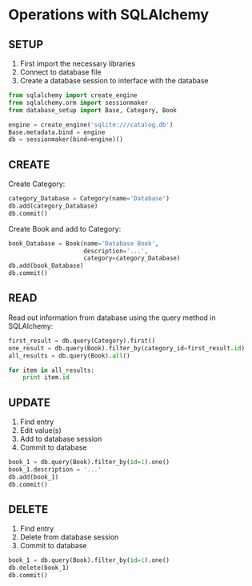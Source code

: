 # Operations with SQLAlchemy

## SETUP

1. First import the necessary libraries
2. Connect to database file
3. Create a database session to interface with the database

```py
from sqlalchemy import create_engine
from sqlalchemy.orm import sessionmaker
from database_setup import Base, Category, Book

engine = create_engine('sqlite:///catalog.db')
Base.metadata.bind = engine
db = sessionmaker(bind=engine)()
```

## CREATE

Create Category:

```py
category_Database = Category(name='Database')
db.add(category_Database)
db.commit()
```


Create Book and add to Category:

```py
book_Database = Book(name='Database Book',
                     description='...',
                     category=category_Database)
db.add(book_Database)
db.commit()
```


## READ

Read out information from database using the query method in SQLAlchemy:

```py
first_result = db.query(Category).first()
one_result = db.query(Book).filter_by(category_id=first_result.id)
all_results = db.query(Book).all()

for item in all_results:
    print item.id
```


## UPDATE

1. Find entry
2. Edit value(s)
3. Add to database session
4. Commit to database

```py
book_1 = db.query(Book).filter_by(id=1).one()
book_1.description = '...'
db.add(book_1)
db.commit()
```


## DELETE

1. Find entry
2. Delete from database session
3. Commit to database

```py
book_1 = db.query(Book).filter_by(id=1).one()
db.delete(book_1)
db.commit()
```
